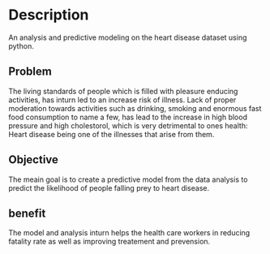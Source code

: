 # Description
An analysis and predictive modeling on the heart disease dataset using python.
## Problem
The living standards of people which is filled with pleasure enducing activities, has inturn led to an increase risk of illness. Lack of proper moderation
towards activities such as drinking, smoking and enormous fast food consumption to name a few, has lead to the increase in high blood pressure and high cholestorol, which is very detrimental to ones health: Heart disease being one of the illnesses that arise from them.

## Objective
The meain goal is to create a predictive model from the data analysis to predict the likelihood of people falling prey to heart disease. 
## benefit 
The model and analysis inturn helps the health care workers in reducing fatality rate as well as improving treatement and prevension. 
